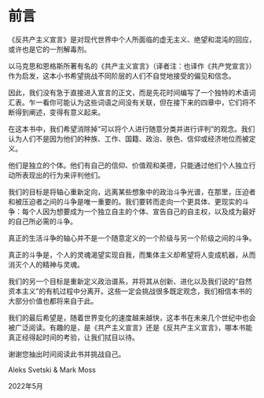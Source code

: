 # 前言

《反共产主义宣言》是对现代世界中个人所面临的虚无主义、绝望和混沌的回应，或许也是它的一剂解毒剂。

以马克思和恩格斯所著有名的《共产主义宣言》（译者注：也译作《共产党宣言》）作为启发，这本小书希望挑战不同阶层的人们不自觉地接受的偏见和信念。

因此，我们没有急于直接进入宣言的正文，而是先花时间编写了一个独特的术语词汇表。乍一看你可能认为这些词语之间没有关联，但在接下来的四章中，它们将不断得到阐述，变得有意义起来。

在这本书中，我们希望消除掉“可以将个人进行随意分类并进行评判”的观念。我们认为人们不是因为他们的种族、工作、国籍、政治、肤色、信仰或经济地位而被定义。

他们是独立的个体。他们有自己的信仰、价值观和美德，只能通过他们个人独立行动所表现出的行为来评判他们。

我们的目标是将轴心重新定向，远离某些想象中的政治斗争光谱，在那里，压迫者和被压迫者之间的斗争是唯一重要的。我们要转而走向一个更具体、更现实的斗争：每个人因为想要成为一个独立自主的个体、宣告自己的自主权，以及成为最好的自己所必需的斗争。

真正的生活斗争的轴心并不是一个随意定义的一个阶级与另一个阶级之间的斗争。

真正的斗争是，个人的灵魂渴望实现自我，而集体主义却希望将人变成机器，从而消灭个人的精神与灵魂。

我们的另一个目标是重新定义政治谱系，并将其从创新、进化以及我们说的“自然资本主义”的有机过程中分离开。这些一定会挑战很多既定观念，我们相信本书的大部分价值也都将来自于此。

我们的最后希望是，随着世界变化的速度越来越快，这本书在未来几个世纪中也会被广泛阅读。有趣的是，是《共产主义宣言》还是《反共产主义宣言》，哪本书能真正经得起时间的考验，让我们拭目以待。

谢谢您抽出时间阅读此书并挑战自己。

Aleks Svetski & Mark Moss

2022年5月
